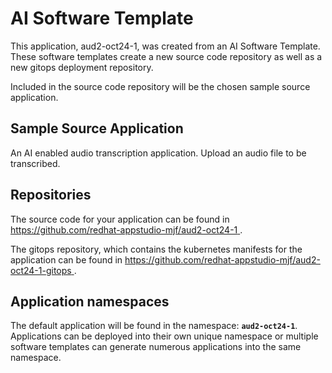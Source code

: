 # AI Software Template

This application, aud2-oct24-1, was created from an AI Software Template. These software templates create a new source code repository as well as a new gitops deployment repository.

Included in the source code repository will be the chosen sample source application.

## Sample Source Application

An AI enabled audio transcription application. Upload an audio file to be transcribed.

## Repositories

The source code for your application can be found in [https://github.com/redhat-appstudio-mjf/aud2-oct24-1 ](https://github.com/redhat-appstudio-mjf/aud2-oct24-1 ).
 
The gitops repository, which contains the kubernetes manifests for the application can be found in 
[https://github.com/redhat-appstudio-mjf/aud2-oct24-1-gitops ](https://github.com/redhat-appstudio-mjf/aud2-oct24-1-gitops ). 

## Application namespaces 

The default application will be found in the namespace: **`aud2-oct24-1`**. Applications can be deployed into their own unique namespace or multiple software templates can generate numerous applications into the same namespace.